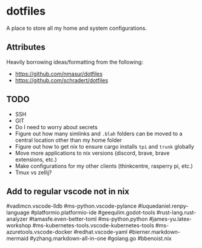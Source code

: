 # dotfiles
A place to store all my home and system configurations.

## Attributes
Heavily borrowing ideas/formatting from the following:
- https://github.com/nmasur/dotfiles
- https://github.com/schradert/dotfiles

## TODO
- SSH
- GIT
- Do I need to worry about secrets
- Figure out how many simlinks and `.blah` folders can be moved to a central location other than my home folder
- Figure out how to get nix to ensure cargo installs `tpi` and `trunk` globally
- Move more applications to nix versions (discord, brave, brave extensions, etc.)
- Make configurations for my other clients (thinkcentre, rasperry pi, etc.)
- Tmux vs zellij?

## Add to regular vscode not in nix
#vadimcn.vscode-lldb 
#ms-python.vscode-pylance 
#luquedaniel.renpy-language 
#platformio.platformio-ide
#geequlim.godot-tools
#rust-lang.rust-analyzer
#tamasfe.even-better-toml
#ms-python.python
#james-yu.latex-workshop
#ms-kubernetes-tools.vscode-kubernetes-tools
#ms-azuretools.vscode-docker
#redhat.vscode-yaml
#bierner.markdown-mermaid
#yzhang.markdown-all-in-one
#golang.go
#bbenoist.nix